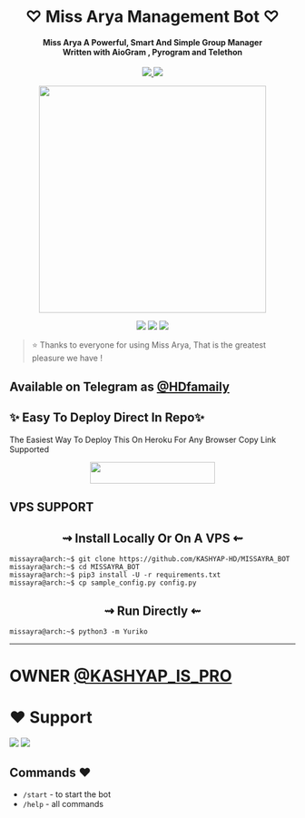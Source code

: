 
<h1 align="center"><b> ♡ Miss Arya Management Bot ♡ </b></h1>

<h4 align="center">Miss Arya A Powerful, Smart And Simple Group Manager <br>Written with AioGram , Pyrogram and Telethon</h4>
<p align='center'>
  <a href="https://www.python.org/" alt="made-with-python"> <img src="https://img.shields.io/badge/Made%20with-Python-1f425f.svg?style=flat-square&logo=python&color=blue" /> </a>
  <a href="https://github.com/KASHYAP-HD/MISSAYRA_BOT/graphs/commit-activity" alt="Maintenance"> <img src="https://img.shields.io/badge/Maintained%3F-yes-green.svg?style=flat-square" /> </a>
</p>

<p align="center"><a href="https://t.me/HDNETWORKOP"><img src="https://te.legra.ph/file/d297b40e9b13f1b5f81fb.jpg" width="400"></a></p>

<p align="center">
    <a href="https://github.com/KASHYAP-HD/MISSAYRA_BOT/issues"> <img src="https://img.shields.io/github/issues/KASHYAP-HD/MISSAYRA_BOT?color=blueviolet&logo=github&logoColor=green&style=for-the-badge" /></a>
    <a href="https://github.com/KASHYAP-HD/MISSAYRA_BOT/network/members""> <img src="https://img.shields.io/github/forks/KASHYAP-HD/MISSAYRA_BOT?color=red&logo=github&logoColor=green&style=for-the-badge" /></a>  
    <a href="https://pypi.org/project/Telethon/"> <img src="https://img.shields.io/pypi/v/telethon?color=yellow&label=telethon&logo=python&logoColor=green&style=for-the-badge" /></a>
</p>

> ⭐️ Thanks to everyone for using Miss Arya, That is the greatest pleasure we have !

## Available on Telegram as [@HDfamaily](https://t.me/hDfamaily)

## ✨ Easy To Deploy Direct In Repo✨

The Easiest Way To Deploy This On Heroku For Any Browser Copy Link Supported

<p align="center"><a href="https://heroku.com/deploy?template=https://github.com/KASHYAP-HD/MISSAYRA_BOT"> <img src="https://img.shields.io/badge/Deploy%20To%20Heroku-black?style=for-the-badge&logo=heroku" width="220" height="38.45"/></a></p>
 
## VPS SUPPORT

<h2 align="center"> 
⇝ Install Locally Or On A VPS ⇜
</h2>

```console
missayra@arch:~$ git clone https://github.com/KASHYAP-HD/MISSAYRA_BOT
missayra@arch:~$ cd MISSAYRA_BOT
missayra@arch:~$ pip3 install -U -r requirements.txt
missayra@arch:~$ cp sample_config.py config.py
```
<h2 align="center"> 
   ⇝ Run Directly ⇜
</h2>

```console
missayra@arch:~$ python3 -m Yuriko
```
-----------

# OWNER [@KASHYAP_IS_PRO](https://t.me/KASHYAP_IS_PRO)

# ❤️ Support
<a href="https://t.me/HDNETWORKOP"><img src="https://img.shields.io/badge/Join-Telegram%20Channel-red.svg?logo=Telegram"></a>
<a href="https://t.me/hDfamaily"><img src="https://img.shields.io/badge/Join-Telegram%20Group-blue.svg?logo=telegram"></a>

## Commands ❤️

- `/start` - to start the bot
- `/help` - all commands
